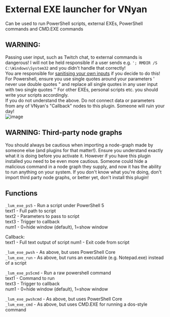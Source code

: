 # External EXE launcher for VNyan
Can be used to run PowerShell scripts, external EXEs, PowerShell commands and CMD.EXE commands

## WARNING: 
Passing user input, such as Twitch chat, to external commands is dangerous! I will not be held responsible if a user sends e.g. ```'; RMDIR /S C:\Windows\System32``` and you didn't handle that correctly!  
You are responsible for [sanitising your own inputs](https://xkcd.com/327/) if you decide to do this!  
For Powershell, ensure you use single quotes around your parameters ' never use double quotes " and replace all single quotes in any user input with two single quotes '' For other EXEs, personal scripts etc. you should write your scripts accordingly.  
If you do not understand the above. Do not connect data or parameters from any of VNyan's "Callback" nodes to this plugin. Someone will ruin your day!  
![image](https://github.com/user-attachments/assets/3e18f990-32e3-419d-b0d4-17f88ab5f747)

## WARNING: Third-party node graphs
You should always be cautious when importing a node-graph made by someone else (and plugins for that matter!). Ensure you understand exactly what it is doing before you activate it. However if you have this plugin installed you need to be even more cautious. Someone could hide a malicious command in a node graph they supply, and now it has the ability to run anything on your system. If you don't know what you're doing, don't import third party node graphs, or better yet, don't install this plugin!  

## Functions

```_lum_exe_ps5``` - Run a script under PowerShell 5  
text1 - Full path to script  
text2 - Parameters to pass to script  
text3 - Trigger to callback  
num1 - 0=hide window (default), 1=show window  

Callback:  
text1 - Full text output of script
num1 - Exit code from script

```_lum_exe_pwsh``` - As above, but uses PowerShell Core  
```_lum_exe_run``` - As above, but runs an executable (e.g. Notepad.exe) instead of a script  

```_lum_exe_ps5cmd``` - Run a raw powershell command  
text1 - Command to run  
text3 - Trigger to callback  
num1 - 0=hide window (default), 1=show window  

```_lum_exe_pwshcmd``` - As above, but uses PowerShell Core  
```_lum_exe_cmd``` - As above, but uses CMD.EXE for running a dos-style command  
